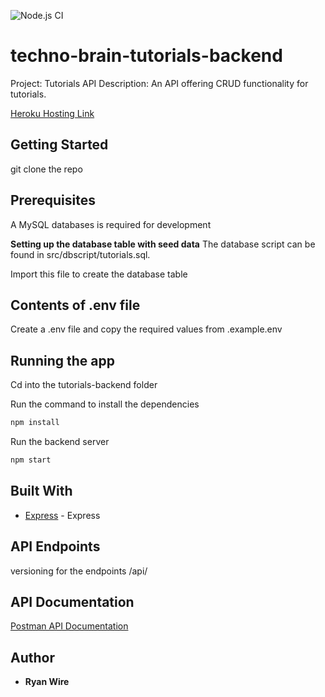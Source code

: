 ![Node.js CI](https://github.com/Raywire/techno-brain-tutorials-backend/workflows/Node.js%20CI/badge.svg)
# techno-brain-tutorials-backend

Project: Tutorials API
Description: An API offering CRUD functionality for tutorials.

[Heroku Hosting Link](https://techno-brain-tutorials.herokuapp.com/)

## Getting Started

git clone the repo

## Prerequisites

A MySQL databases is required for development

**Setting up the database table with seed data**
The database script can be found in src/dbscript/tutorials.sql.

Import this file to create the database table


## Contents of .env file
Create a .env file and copy the required values from .example.env

## Running the app
Cd into the tutorials-backend folder

Run the command to install the dependencies

```js
npm install
```

Run the backend server
```js
npm start
```

## Built With

*   [Express](https://expressjs.com) - Express

## API Endpoints

versioning for the endpoints
/api/

## API Documentation
[Postman API Documentation](https://documenter.getpostman.com/view/5905120/TWDTMeLo)

## Author

*   **Ryan Wire** 


